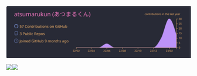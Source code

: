 [![](https://raw.githubusercontent.com/atsumarukun/atsumarukun/main/profile-summary-card-output/dracula/0-profile-details.svg)](https://github.com/atsumarukun)


<p>
  <a href="https://github.com/atsumarukun">
    <img align="left" height="160px" src="https://github-readme-stats.vercel.app/api?username=atsumarukun&show_icons=true&count_private=true&theme=dracula" />
  </a>
  <a href="https://github.com/atsumarukun">
    <img align="left" height="160px" src="https://github-readme-stats.vercel.app/api/top-langs/?username=atsumarukun&count_private=true&theme=dracula&layout=compact" />
  </a>
</p>
